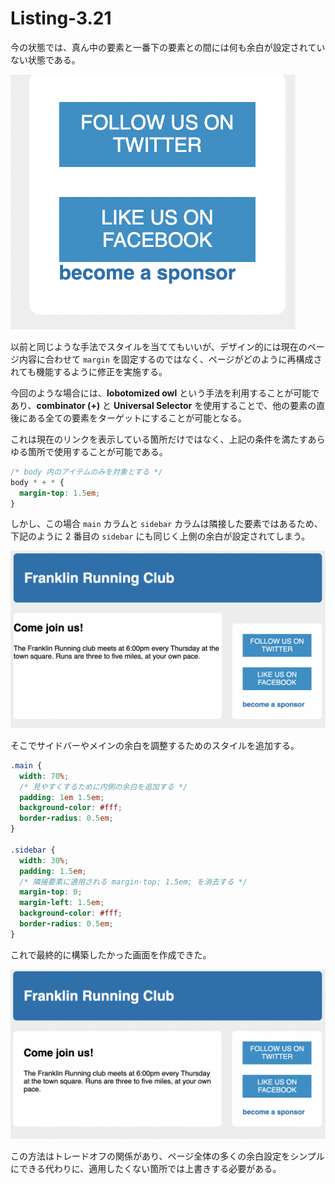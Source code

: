 # Listing-3.21

今の状態では、真ん中の要素と一番下の要素との間には何も余白が設定されていない状態である。

![](assets/2021-10-23-22-36-43.png)

以前と同じような手法でスタイルを当ててもいいが、デザイン的には現在のページ内容に合わせて `margin` を固定するのではなく、ページがどのように再構成されても機能するように修正を実施する。

今回のような場合には、**lobotomized owl** という手法を利用することが可能であり、**combinator (+)** と **Universal Selector** を使用することで、他の要素の直後にある全ての要素をターゲットにすることが可能となる。

これは現在のリンクを表示している箇所だけではなく、上記の条件を満たすあらゆる箇所で使用することが可能である。

```css
/* body 内のアイテムのみを対象とする */
body * + * {
  margin-top: 1.5em;
}
```

しかし、この場合 `main` カラムと `sidebar` カラムは隣接した要素ではあるため、下記のように 2 番目の `sidebar` にも同じく上側の余白が設定されてしまう。

![](assets/2021-10-23-22-47-09.png)

そこでサイドバーやメインの余白を調整するためのスタイルを追加する。

```css
.main {
  width: 70%;
  /* 見やすくするために内側の余白を追加する */
  padding: 1em 1.5em;
  background-color: #fff;
  border-radius: 0.5em;
}

.sidebar {
  width: 30%;
  padding: 1.5em;
  /* 隣接要素に適用される margin-top: 1.5em; を消去する */
  margin-top: 0;
  margin-left: 1.5em;
  background-color: #fff;
  border-radius: 0.5em;
}
```

これで最終的に構築したかった画面を作成できた。

![](assets/2021-10-23-22-52-24.png)

この方法はトレードオフの関係があり、ページ全体の多くの余白設定をシンプルにできる代わりに、適用したくない箇所では上書きする必要がある。
